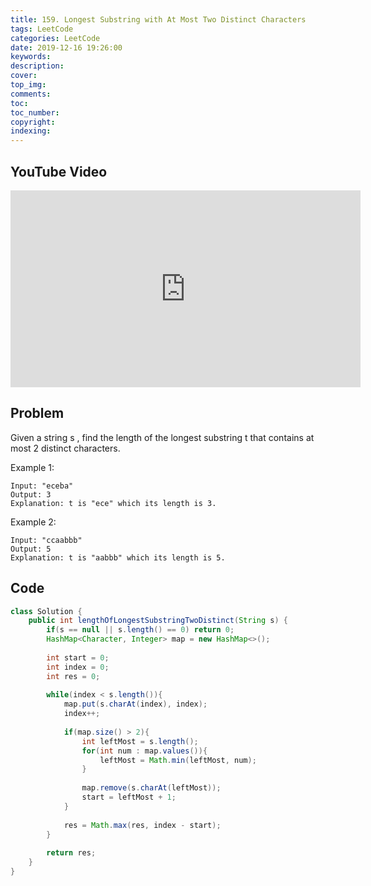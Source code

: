 ```yaml
---
title: 159. Longest Substring with At Most Two Distinct Characters
tags: LeetCode
categories: LeetCode
date: 2019-12-16 19:26:00
keywords:
description:
cover:
top_img:
comments:
toc:
toc_number:
copyright:
indexing:
---
```

## YouTube Video
<iframe width="560" height="315" src="https://www.youtube.com/embed/2vW_Q8ToSAU" frameborder="0" allow="accelerometer; autoplay; encrypted-media; gyroscope; picture-in-picture" allowfullscreen></iframe>

## Problem
Given a string s , find the length of the longest substring t  that contains at most 2 distinct characters.

Example 1:
```
Input: "eceba"
Output: 3
Explanation: t is "ece" which its length is 3.
```
Example 2:
```
Input: "ccaabbb"
Output: 5
Explanation: t is "aabbb" which its length is 5.
```

## Code
```java
class Solution {
    public int lengthOfLongestSubstringTwoDistinct(String s) {
        if(s == null || s.length() == 0) return 0;
        HashMap<Character, Integer> map = new HashMap<>();
        
        int start = 0;
        int index = 0;
        int res = 0;
        
        while(index < s.length()){
            map.put(s.charAt(index), index);
            index++;
            
            if(map.size() > 2){
                int leftMost = s.length();
                for(int num : map.values()){
                    leftMost = Math.min(leftMost, num);
                }
                
                map.remove(s.charAt(leftMost));
                start = leftMost + 1;
            }
            
            res = Math.max(res, index - start);
        }
        
        return res;
    }
}
```